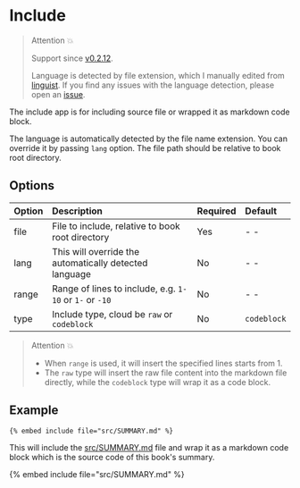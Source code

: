 # Include

> Attention 💥
>
> Support since [v0.2.12](https://github.com/MR-Addict/mdbook-embedify/releases/tag/0.2.12).
>
> Language is detected by file extension, which I manually edited from [linguist](https://github.com/github-linguist/linguist/blob/main/lib/linguist/languages.yml). If you find any issues with the language detection, please open an [issue](https://github.com/MR-Addict/mdbook-embedify/issues).

The include app is for including source file or wrapped it as markdown code block.

The language is automatically detected by the file name extension. You can override it by passing `lang` option. The file path should be relative to book root directory.

## Options

| Option | Description                                             | Required | Default     |
| :----- | :------------------------------------------------------ | :------- | :---------- |
| file   | File to include, relative to book root directory        | Yes      | - -         |
| lang   | This will override the automatically detected language  | No       | - -         |
| range  | Range of lines to include, e.g. `1-10` or `1-` or `-10` | No       | - -         |
| type   | Include type, cloud be `raw` or `codeblock`             | No       | `codeblock` |

> Attention 💥
>
> - When `range` is used, it will insert the specified lines starts from 1.
> - The `raw` type will insert the raw file content into the markdown file directly, while the `codeblock` type will wrap it as a code block.

## Example

<!-- embed ignore begin -->

```text
{% embed include file="src/SUMMARY.md" %}
```

<!-- embed ignore end -->

This will include the [src/SUMMARY.md](https://github.com/MR-Addict/mdbook-embedify/blob/main/docs/src/SUMMARY.md) file and wrap it as a markdown code block which is the source code of this book's summary.

{% embed include file="src/SUMMARY.md" %}
